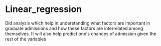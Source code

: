 # Linear_regression
Did analysis which help in understanding what factors are important in graduate admissions and how these factors are interrelated among themselves. It will also help predict one's chances of admission given the rest of the variables
